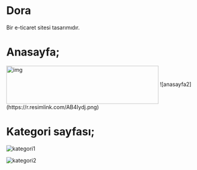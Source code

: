 # Dora
Bir e-ticaret sitesi tasarımıdır.

# Anasayfa;
<img align="center" alt="img" src="https://r.resimlink.com/s7IiG.png" width="400" height="100" />
![anasayfa2](https://r.resimlink.com/AB4Iydj.png)

# Kategori sayfası;

![kategori1](https://r.resimlink.com/luQsn8.png)


![kategori2](https://r.resimlink.com/19SyQjY.png)
